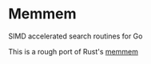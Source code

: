 # Memmem
SIMD accelerated search routines for Go

This is a rough port of Rust's [memmem](https://github.com/BurntSushi/memchr/tree/master/src/memmem)

